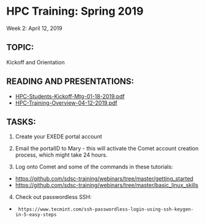 # HPC Training:  Spring 2019
 Week 2: April 12, 2019

## TOPIC:  
Kickoff and Orientation

## READING AND PRESENTATIONS:
* [HPC-Students-Kickoff-Mtg-01-18-2019.pdf](./HPC-Students-Kickoff-Mtg-01-18-2019.pdf)
* [HPC-Training-Overview-04-12-2019.pdf](HPC-Training-Overview-04-12-2019.pdf)

## TASKS:
1.   Create your EXEDE portal account
2.   Email the portalID to Mary  - this will activate the Comet account creation 
           process, which might take 24 hours.

3.   Log onto Comet and some of the commands in these tutorials:
  * https://github.com/sdsc-training/webinars/tree/master/getting_started
  * https://github.com/sdsc-training/webinars/tree/master/basic_linux_skills
4. Check out passwordless SSH:   
  *      https://www.tecmint.com/ssh-passwordless-login-using-ssh-keygen-in-5-easy-steps

